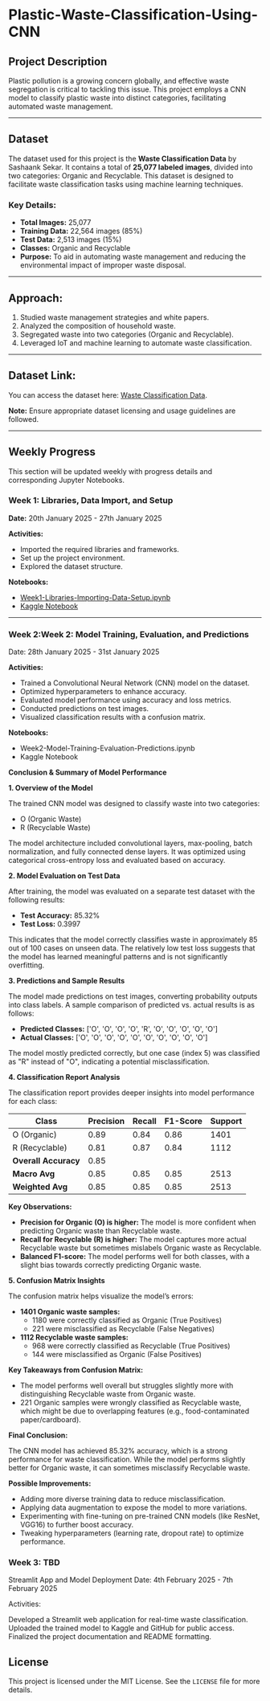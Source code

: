 # Plastic-Waste-Classification-Using-CNN

## Project Description
Plastic pollution is a growing concern globally, and effective waste segregation is critical to tackling this issue. This project employs a CNN model to classify plastic waste into distinct categories, facilitating automated waste management.

---

## Dataset
The dataset used for this project is the **Waste Classification Data** by Sashaank Sekar. It contains a total of **25,077 labeled images**, divided into two categories: Organic and Recyclable. This dataset is designed to facilitate waste classification tasks using machine learning techniques.

### Key Details:
- **Total Images:** 25,077  
- **Training Data:** 22,564 images (85%)  
- **Test Data:** 2,513 images (15%)  
- **Classes:** Organic and Recyclable  
- **Purpose:** To aid in automating waste management and reducing the environmental impact of improper waste disposal.

---

## Approach:
1. Studied waste management strategies and white papers.
2. Analyzed the composition of household waste.
3. Segregated waste into two categories (Organic and Recyclable).
4. Leveraged IoT and machine learning to automate waste classification.

---

## Dataset Link:
You can access the dataset here: [Waste Classification Data](https://www.kaggle.com/datasets/techsash/waste-classification-data).

**Note:** Ensure appropriate dataset licensing and usage guidelines are followed.

---

## Weekly Progress
This section will be updated weekly with progress details and corresponding Jupyter Notebooks.

### Week 1: Libraries, Data Import, and Setup  
**Date:** 20th January 2025 - 27th January 2025  

**Activities:**  
- Imported the required libraries and frameworks.  
- Set up the project environment.  
- Explored the dataset structure.

**Notebooks:**  
- [Week1-Libraries-Importing-Data-Setup.ipynb](importing-data-week1.ipynb)  
- [Kaggle Notebook](https://www.kaggle.com/code/rathodsejal/importing-data-week1)

---

### Week 2:Week 2: Model Training, Evaluation, and Predictions
Date: 28th January 2025 - 31st January 2025

**Activities:**

- Trained a Convolutional Neural Network (CNN) model on the dataset.
- Optimized hyperparameters to enhance accuracy.
- Evaluated model performance using accuracy and loss metrics.
- Conducted predictions on test images.
- Visualized classification results with a confusion matrix.

**Notebooks:**

- Week2-Model-Training-Evaluation-Predictions.ipynb
- Kaggle Notebook

**Conclusion & Summary of Model Performance**

**1. Overview of the Model**

The trained CNN model was designed to classify waste into two categories:

- O (Organic Waste)
- R (Recyclable Waste)

The model architecture included convolutional layers, max-pooling, batch normalization, and fully connected dense layers. It was optimized using categorical cross-entropy loss and evaluated based on accuracy.

**2. Model Evaluation on Test Data**

After training, the model was evaluated on a separate test dataset with the following results:

- **Test Accuracy:** 85.32%
- **Test Loss:** 0.3997

This indicates that the model correctly classifies waste in approximately 85 out of 100 cases on unseen data. The relatively low test loss suggests that the model has learned meaningful patterns and is not significantly overfitting.

**3. Predictions and Sample Results**

The model made predictions on test images, converting probability outputs into class labels. A sample comparison of predicted vs. actual results is as follows:

- **Predicted Classes:** ['O', 'O', 'O', 'O', 'R', 'O', 'O', 'O', 'O', 'O']
- **Actual Classes:** ['O', 'O', 'O', 'O', 'O', 'O', 'O', 'O', 'O', 'O']

The model mostly predicted correctly, but one case (index 5) was classified as "R" instead of "O", indicating a potential misclassification.

**4. Classification Report Analysis**

The classification report provides deeper insights into model performance for each class:

| Class             | Precision | Recall | F1-Score | Support |
|-------------------|-----------|--------|----------|---------|
| O (Organic)       | 0.89      | 0.84   | 0.86     | 1401    |
| R (Recyclable)    | 0.81      | 0.87   | 0.84     | 1112    |
| **Overall Accuracy** | 0.85   |        |          |         |
| **Macro Avg**     | 0.85      | 0.85   | 0.85     | 2513    |
| **Weighted Avg**  | 0.85      | 0.85   | 0.85     | 2513    |

**Key Observations:**

- **Precision for Organic (O) is higher:** The model is more confident when predicting Organic waste than Recyclable waste.
- **Recall for Recyclable (R) is higher:** The model captures more actual Recyclable waste but sometimes mislabels Organic waste as Recyclable.
- **Balanced F1-score:** The model performs well for both classes, with a slight bias towards correctly predicting Organic waste.

**5. Confusion Matrix Insights**

The confusion matrix helps visualize the model’s errors:

- **1401 Organic waste samples:**
  - 1180 were correctly classified as Organic (True Positives)
  - 221 were misclassified as Recyclable (False Negatives)
- **1112 Recyclable waste samples:**
  - 968 were correctly classified as Recyclable (True Positives)
  - 144 were misclassified as Organic (False Positives)

**Key Takeaways from Confusion Matrix:**

- The model performs well overall but struggles slightly more with distinguishing Recyclable waste from Organic waste.
- 221 Organic samples were wrongly classified as Recyclable waste, which might be due to overlapping features (e.g., food-contaminated paper/cardboard).

**Final Conclusion:**

The CNN model has achieved 85.32% accuracy, which is a strong performance for waste classification. While the model performs slightly better for Organic waste, it can sometimes misclassify Recyclable waste.

**Possible Improvements:**

- Adding more diverse training data to reduce misclassification.
- Applying data augmentation to expose the model to more variations.
- Experimenting with fine-tuning on pre-trained CNN models (like ResNet, VGG16) to further boost accuracy.
- Tweaking hyperparameters (learning rate, dropout rate) to optimize performance.


### Week 3: TBD  
Streamlit App and Model Deployment
Date: 4th February 2025 - 7th February 2025

Activities:

Developed a Streamlit web application for real-time waste classification.
Uploaded the trained model to Kaggle and GitHub for public access.
Finalized the project documentation and README formatting.

## License
This project is licensed under the MIT License. See the `LICENSE` file for more details.
